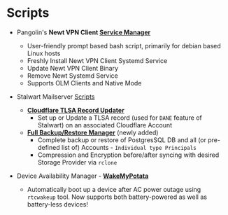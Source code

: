 # Scripts
- Pangolin's **Newt VPN Client [Service Manager](https://github.com/dpurnam/scripts/tree/main/newt)**
  - User-friendly prompt based bash script, primarily for debian based Linux hosts
  - Freshly Install Newt VPN Client Systemd Service
  - Update Newt VPN Client Binary
  - Remove Newt Systemd Service
  - Supports OLM Clients and Native Mode

    
- Stalwart Mailserver [Scripts](https://github.com/dpurnam/scripts/tree/main/stalwart)
  - **[Cloudflare TLSA Record Updater](https://github.com/dpurnam/scripts/blob/main/stalwart/cloudflare-tlsa-record-updater.sh)**
    -  Set up or Update a TLSA record (used for `DANE` feature of Stalwart) on an associated Cloudflare Account
  - **[Full Backup/Restore Manager](https://github.com/dpurnam/scripts/tree/main/stalwart)** (newly added)
    -  Complete backup or restore of PostgresSQL DB and all (or pre-defined list of) Accounts - `Individual type Principals`
    -  Compression and Encryption before/after syncing with desired Storage Provider via `rclone`

- Device Availability Manager - **[WakeMyPotata](https://github.com/dpurnam/scripts/tree/main/WakeMyPotata)**
  - Automatically boot up a device after AC power outage using `rtcwakeup` tool. Now supports both battery-powered as well as battery-less devices!
